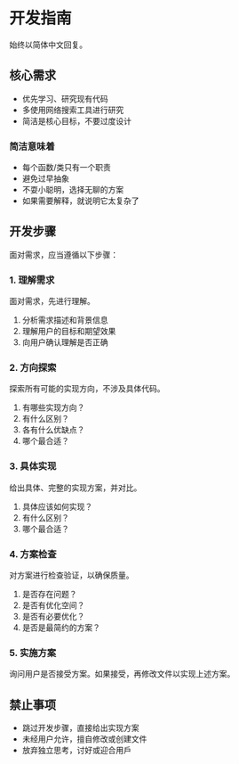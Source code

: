 # 开发指南

始终以简体中文回复。

## 核心需求

- 优先学习、研究现有代码
- 多使用网络搜索工具进行研究
- 简洁是核心目标，不要过度设计

### 简洁意味着

- 每个函数/类只有一个职责
- 避免过早抽象
- 不耍小聪明，选择无聊的方案
- 如果需要解释，就说明它太复杂了

## 开发步骤

面对需求，应当遵循以下步骤：

### 1. 理解需求

面对需求，先进行理解。

1. 分析需求描述和背景信息
2. 理解用户的目标和期望效果
3. 向用户确认理解是否正确

### 2. 方向探索

探索所有可能的实现方向，不涉及具体代码。

1. 有哪些实现方向？
2. 有什么区别？
3. 各有什么优缺点？
4. 哪个最合适？

### 3. 具体实现

给出具体、完整的实现方案，并对比。

1. 具体应该如何实现？
2. 有什么区别？
3. 哪个最合适？

### 4. 方案检查

对方案进行检查验证，以确保质量。

1. 是否存在问题？
2. 是否有优化空间？
3. 是否有必要优化？
4. 是否是最简约的方案？

### 5. 实施方案

询问用户是否接受方案。如果接受，再修改文件以实现上述方案。

## 禁止事项

- 跳过开发步骤，直接给出实现方案
- 未经用户允许，擅自修改或创建文件
- 放弃独立思考，讨好或迎合用戶